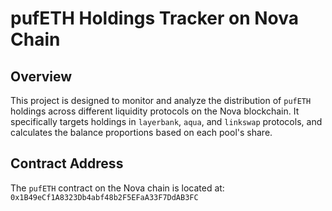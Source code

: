 # pufETH Holdings Tracker on Nova Chain

## Overview

This project is designed to monitor and analyze the distribution of `pufETH` holdings across different liquidity protocols on the Nova blockchain. It specifically targets holdings in `layerbank`, `aqua`, and `linkswap` protocols, and calculates the balance proportions based on each pool's share.

## Contract Address

The `pufETH` contract on the Nova chain is located at: `0x1B49eCf1A8323Db4abf48b2F5EFaA33F7DdAB3FC`
